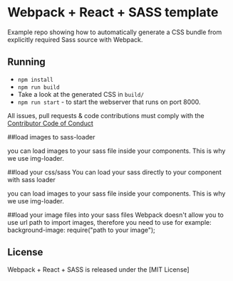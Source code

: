 
# Webpack + React + SASS template

Example repo showing how to automatically generate a CSS bundle from explicitly required Sass source with Webpack.


## Running

- `npm install`
- `npm run build`
- Take a look at the generated CSS in `build/`
- `npm run start` - to start the webserver that runs on port 8000.


All issues, pull requests & code contributions must comply with the [Contributor Code of Conduct](./CODE_OF_CONDUCT.md)

##load images to sass-loader

you can load images to your sass file inside your components. This is why we use img-loader.

##load your css/sass
You can load your sass directly to your component with sass loader

you can load images to your sass file inside your components. This is why we use img-loader.

##load your image files into your sass files
Webpack doesn't allow you to use url path to import images, therefore you need to use for example: background-image: require("path to your image");

## License

Webpack + React + SASS is released under the [MIT License]
